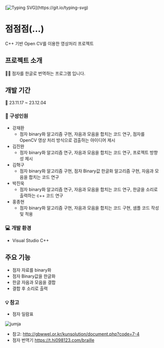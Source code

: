 [![Typing SVG](https://readme-typing-svg.demolab.com?font=Fira+Code&pause=1000&color=0B7627&background=FFFFFF00&center=true&vCenter=true&random=false&width=800&lines=%EC%A0%90.+%EC%A0%90.+%EC%A0%90.)](https://git.io/typing-svg)

# 점점점(...)
C++ 기반 Open CV를 이용한 영상처리 프로젝트 

## 프로젝트 소개
👨‍🦯 점자를 한글로 번역하는 프로그램 입니다.

## 개발 기간 
📅 23.11.17 ~ 23.12.04


### 👨 구성인원 
- 강재환
  - 점자 binary화 알고리즘 구현, 자음과 모음을 합치는 코드 연구, 점자를 OpenCV 영상 처리 방식으로 검출하는 아이디어 제시
- 김진완
  - 점자 binary화 알고리즘 연구, 자음과 모음을 합치는 코드 연구, 프로젝트 방향성 제시
- 김혁구
  - 점자 binary화 알고리즘 구현, 점자 Binary값 한글화 알고리즘 구현, 자음과 모음을 합치는 코드 연구
- 박진욱
  - 점자 binary화 알고리즘 연구, 자음과 모음을 합치는 코드 연구, 한글을 소리로 출력하는 c++ 코드 연구
- 홍종현
  - 점자 binary화 알고리즘 구현, 자음과 모음을 합치는 코드 구현, 샘플 코드 작성 및 적용 

### 💻 개발 환경 
- Visual Studio C++

## 주요 기능
- 점자 자료를 binary화
- 점자 Binary값을 한글화
- 한글 자음과 모음을 결합
- 결합 후 소리로 출력

### 💡 참고 
- 점자 일람표
  
![jumja](https://github.com/myreporthjh/braille_pjt/assets/24414939/f91a5bbf-fafd-436c-9e0b-59ea4691bf8c)

  - 참고: http://gbwwel.or.kr/kunsolution/document.php?code=7-4
- 점자 번역기
https://t.hi098123.com/braille
